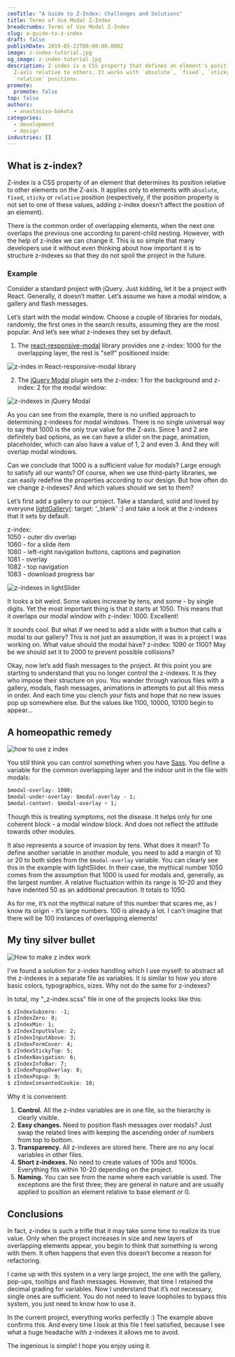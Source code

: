 ```yaml
---
ceoTitle: "A Guide to Z-Index: Challenges and Solutions"
title: Terms of Use Modal Z-Index
breadcrumbs: Terms of Use Modal Z-Index
slug: a-guide-to-z-index
draft: false
publishDate: 2019-05-22T00:00:00.000Z
image: z-index-tutorial.jpg
og_image: z-index-tutorial.jpg
description: Z-index is a CSS property that defines an element's position on the
  Z-axis relative to others. It works with `absolute`, `fixed`, `sticky`, or
  `relative` positions.
promote:
  promote: false
top: false
authors:
  - anastasiya-bakuta
categories:
  - development
  - design
industries: []
---
```

## What is z-index?

Z-index is a CSS property of an element that determines its position relative to other elements on the Z-axis. It applies only to elements with `absolute`, `fixed`, `sticky` or `relative` position (respectively, if the position property is not set to one of these values, adding z-index doesn’t affect the position of an element).

There is the common order of overlapping elements, when the next one overlaps the previous one according to parent-child nesting. However, with the help of z-index we can change it. This is so simple that many developers use it without even thinking about how important it is to structure z-indexes so that they do not spoil the project in the future.

### Example

Consider a standard project with jQuery. Just kidding, let it be a project with React. Generally, it doesn’t matter. Let’s assume we have a modal window, a gallery and flash messages.

Let’s start with the modal window. Choose a couple of libraries for modals, randomly, the first ones in the search results, assuming they are the most popular. And let’s see what z-indexes they set by default.

1. The <a href="https://www.npmjs.com/package/react-responsive-modal" target="_blank">react-responsive-modal</a> library provides one z-index: 1000 for the overlapping layer, the rest is "self" positioned inside:

![z-indes in React-responsive-modal library](react-responsive-modal-popup.jpg)

2. The <a href="https://jquerymodal.com/" target="_blank">jQuery Modal</a> plugin sets the z-index: 1 for the background and z-index: 2 for the modal window:

![z-indexes in jQuery Modal](jQuery-Modal-popup.jpg)

As you can see from the example, there is no unified approach to determining z-indexes for modal windows. There is no single universal way to say that 1000 is the only true value for the Z-axis. Since 1 and 2 are definitely bad options, as we can have a slider on the page, animation, placeholder, which can also have a value of 1, 2 and even 3. And they will overlap modal windows.

Can we conclude that 1000 is a sufficient value for modals? Large enough to satisfy all our wants? Of course, when we use third-party libraries, we can easily redefine the properties according to our design. But how often do we change z-indexes? And which values should we set to them?

Let’s first add a gallery to our project. Take a standard, solid and loved by everyone [lightGallery](https://www.lightgalleryjs.com/){: target: '_blank' :}
and take a look at the z-indexes that it sets by default.

z-index: <br />
1050 - outer div overlap <br />
1060 - for a slide item <br />
1080 - left-right navigation buttons, captions and pagination <br />
1081 - overlay <br />
1082 - top navigation <br />
1083 - download progress bar

![z-indexes in lightSlider](lightSlider-z-index.jpg)

It looks a bit weird. Some values increase by tens, and some - by single digits. Yet the most important thing is that it starts at 1050. This means that it overlaps our modal window with z-index: 1000. Excellent!

It sounds cool. But what if we need to add a slide with a button that calls a modal to our gallery? This is not just an assumption, it was in a project I was working on. What value should the modal have? z-index: 1090 or 1100? May be we should set it to 2000 to prevent possible collisions?

Okay, now let’s add flash messages to the project. At this point you are starting to understand that you no longer control the z-indexes. It is they who impose their structure on you. You wander through various files with a gallery, modals, flash messages, animations in attempts to put all this mess in order. And each time you clench your fists and hope that no new issues pop up somewhere else. But the values like 1100, 10000, 10100 begin to appear…

## A homeopathic remedy

![how to use z index](how-to-use-z-index.jpg)

You still think you can control something when you have [Sass](https://sass-lang.com/). You define a variable for the common overlapping layer and the indoor unit in the file with modals:

```css
$modal-overlay: 1000;
$modal-under-overlay: $modal-overlay - 1;
$modal-content: $modal-overlay + 1;
```

Though this is treating symptoms, not the disease. It helps only for one coherent block - a modal window block. And does not reflect the attitude towards other modules.

It also represents a source of invasion by tens. What does it mean? To define another variable in another module, you need to add a margin of 10 or 20 to both sides from the `$modal-overlay` variable. You can clearly see this in the example with lightSlider. In their case, the mythical number 1050 comes from the assumption that 1000 is used for modals and, generally, as the largest number. A relative fluctuation within its range is 10-20 and they have indented 50 as an additional precaution. It totals to 1050.

As for me, it’s not the mythical nature of this number that scares me, as I know its origin - it’s large numbers. 100 is already a lot. I can’t imagine that there will be 100 instances of overlapping elements!

## My tiny silver bullet

![How to make z index work](how-to-make-z-index-work.jpg)

I've found a solution for z-index handling which I use myself: to abstract all the z-indexes in a separate file as variables. It is similar to how you store basic colors, typographics, sizes. Why not do the same for z-indexes?

In total, my "_z-index.scss" file in one of the projects looks like this:

```css
$ zIndexSubzero: -1;
$ zIndexZero: 0;
$ zIndexMin: 1;
$ zIndexInputValue: 2;
$ zIndexInputAbove: 3;
$ zIndexFormCover: 4;
$ zIndexStickyTop: 5;
$ zIndexNavigation: 6;
$ zIndexInfoBar: 7;
$ zIndexPopupOverlay: 8;
$ zIndexPopup: 9;
$ zIndexConsentedCookie: 10;
```

Why it is convenient:

1. **Control.** All the z-index variables are in one file, so the hierarchy is clearly visible.
2. **Easy changes.** Need to position flash messages over modals? Just swap the related lines with keeping the ascending order of numbers from top to bottom.
3. **Transparency.** All z-indexes are stored here. There are no any local variables in other files.
4. **Short z-indexes.** No need to create values of 100s and 1000s. Everything fits within 10-20 depending on the project.
5. **Naming.** You can see from the name where each variable is used. The exceptions are the first three; they are general in nature and are usually applied to position an element relative to base element or 0.

## Conclusions

In fact, z-index is such a trifle that it may take some time to realize its true value. Only when the project increases in size and new layers of overlapping elements appear, you begin to think that something is wrong with them. It often happens that even this doesn’t become a reason for refactoring.

I came up with this system in a very large project, the one with the gallery, pop-ups, tooltips and flash messages. However, that time I retained the decimal grading for variables. Now I understand that it’s not necessary, single ones are sufficient. You do not need to leave loopholes to bypass this system, you just need to know how to use it.

In the current project, everything works perfectly :) The example above confirms this. And every time I look at this file I feel satisfied, because I see what a huge headache with z-indexes it allows me to avoid.

The ingenious is simple! I hope you enjoy using it.

